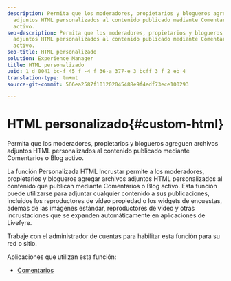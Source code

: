 ```yaml
---
description: Permita que los moderadores, propietarios y blogueros agreguen archivos
  adjuntos HTML personalizados al contenido publicado mediante Comentarios o Blog
  activo.
seo-description: Permita que los moderadores, propietarios y blogueros agreguen archivos
  adjuntos HTML personalizados al contenido publicado mediante Comentarios o Blog
  activo.
seo-title: HTML personalizado
solution: Experience Manager
title: HTML personalizado
uuid: 1 d 0041 bc-f 45 f -4 f 36-a 377-e 3 bcff 3 f 2 eb 4
translation-type: tm+mt
source-git-commit: 566ea2587f101202045488e9f4edf73ece100293

---
```



# HTML personalizado{#custom-html}

Permita que los moderadores, propietarios y blogueros agreguen archivos adjuntos HTML personalizados al contenido publicado mediante Comentarios o Blog activo.

La función Personalizada HTML Incrustar permite a los moderadores, propietarios y blogueros agregar archivos adjuntos HTML personalizados al contenido que publican mediante Comentarios o Blog activo. Esta función puede utilizarse para adjuntar cualquier contenido a sus publicaciones, incluidos los reproductores de vídeo propiedad o los widgets de encuestas, además de las imágenes estándar, reproductores de vídeo y otras incrustaciones que se expanden automáticamente en aplicaciones de Livefyre.

Trabaje con el administrador de cuentas para habilitar esta función para su red o sitio.

Aplicaciones que utilizan esta función:

* [Comentarios](/help/using/c-about-apps/c-comments/c-comments.md)

